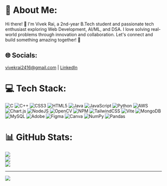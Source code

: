 # 💫 About Me:
Hi there! 👋 I'm Vivek Rai, a 2nd-year B.Tech student and passionate tech enthusiast exploring Web Development, AI/ML, and DSA. I love solving real-world problems through innovation and collaboration. Let's connect and build something amazing together! 🚀


## 🌐 Socials:
vivekrai2416@gmail.com | [LinkedIn](https://www.linkedin.com/in/vivek-rai--/)
# 💻 Tech Stack:
![C](https://img.shields.io/badge/c-%2300599C.svg?style=for-the-badge&logo=c&logoColor=white) ![C++](https://img.shields.io/badge/c++-%2300599C.svg?style=for-the-badge&logo=c%2B%2B&logoColor=white) ![CSS3](https://img.shields.io/badge/css3-%231572B6.svg?style=for-the-badge&logo=css3&logoColor=white) ![HTML5](https://img.shields.io/badge/html5-%23E34F26.svg?style=for-the-badge&logo=html5&logoColor=white) ![Java](https://img.shields.io/badge/java-%23ED8B00.svg?style=for-the-badge&logo=openjdk&logoColor=white) ![JavaScript](https://img.shields.io/badge/javascript-%23323330.svg?style=for-the-badge&logo=javascript&logoColor=%23F7DF1E) ![Python](https://img.shields.io/badge/python-3670A0?style=for-the-badge&logo=python&logoColor=ffdd54) ![AWS](https://img.shields.io/badge/AWS-%23FF9900.svg?style=for-the-badge&logo=amazon-aws&logoColor=white) ![Chart.js](https://img.shields.io/badge/chart.js-F5788D.svg?style=for-the-badge&logo=chart.js&logoColor=white) ![NodeJS](https://img.shields.io/badge/node.js-6DA55F?style=for-the-badge&logo=node.js&logoColor=white) ![OpenCV](https://img.shields.io/badge/opencv-%23white.svg?style=for-the-badge&logo=opencv&logoColor=white) ![NPM](https://img.shields.io/badge/NPM-%23CB3837.svg?style=for-the-badge&logo=npm&logoColor=white) ![TailwindCSS](https://img.shields.io/badge/tailwindcss-%2338B2AC.svg?style=for-the-badge&logo=tailwind-css&logoColor=white) ![Vite](https://img.shields.io/badge/vite-%23646CFF.svg?style=for-the-badge&logo=vite&logoColor=white) ![MongoDB](https://img.shields.io/badge/MongoDB-%234ea94b.svg?style=for-the-badge&logo=mongodb&logoColor=white) ![MySQL](https://img.shields.io/badge/mysql-4479A1.svg?style=for-the-badge&logo=mysql&logoColor=white) ![Adobe](https://img.shields.io/badge/adobe-%23FF0000.svg?style=for-the-badge&logo=adobe&logoColor=white) ![Figma](https://img.shields.io/badge/figma-%23F24E1E.svg?style=for-the-badge&logo=figma&logoColor=white) ![Canva](https://img.shields.io/badge/Canva-%2300C4CC.svg?style=for-the-badge&logo=Canva&logoColor=white) ![NumPy](https://img.shields.io/badge/numpy-%23013243.svg?style=for-the-badge&logo=numpy&logoColor=white) ![Pandas](https://img.shields.io/badge/pandas-%23150458.svg?style=for-the-badge&logo=pandas&logoColor=white)
# 📊 GitHub Stats:
![](https://github-readme-stats.vercel.app/api?username=VivekRai-gif&theme=dark&hide_border=false&include_all_commits=false&count_private=false)<br/>
![](https://github-readme-streak-stats.herokuapp.com/?user=VivekRai-gif&theme=dark&hide_border=false)<br/>
![](https://github-readme-stats.vercel.app/api/top-langs/?username=VivekRai-gif&theme=dark&hide_border=false&include_all_commits=false&count_private=false&layout=compact)

---
[![](https://visitcount.itsvg.in/api?id=VivekRai-gif&icon=0&color=0)](https://visitcount.itsvg.in)

<!-- Proudly created with GPRM ( https://gprm.itsvg.in ) -->

<!--
- 👋 Hi, I’m @VivekRai-gif
- 👀 I’m interested in technology, coding, development, AI, research, hackathons, and collaboration.
- 🌱 I’m currently learning backend development and exploring new technologies.
- 💞️ I’m looking to collaborate on projects.
- 📫 How to reach me: Email: vivekrai2416@gmail.com | [LinkedIn](https://www.linkedin.com/in/vivek-rai--/)
- 😄 Pronouns: He/Him
- ⚡ Fun fact: I'm passionate about using technology to enhance user experience and solve real-world problems!



VivekRai-gif/VivekRai-gif is a ✨ special ✨ repository because its `README.md` (this file) appears on your GitHub profile.
You can click the Preview link to take a look at your changes.
--->
